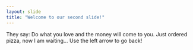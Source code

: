 ```yaml
---
layout: slide
title: "Welcome to our second slide!"
---
```

They say: Do what you love and the money will come to you. Just ordered pizza, now I am waiting…
Use the left arrow to go back!

